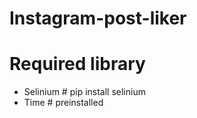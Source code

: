 # Instagram-post-liker


# Required library
* Selinium    # pip install selinium
* Time         # preinstalled
